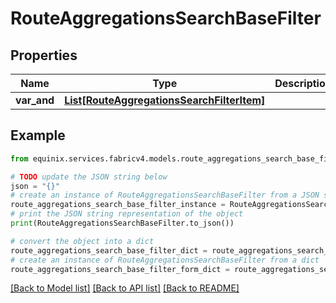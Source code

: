 # RouteAggregationsSearchBaseFilter


## Properties

Name | Type | Description | Notes
------------ | ------------- | ------------- | -------------
**var_and** | [**List[RouteAggregationsSearchFilterItem]**](RouteAggregationsSearchFilterItem.md) |  | [optional] 

## Example

```python
from equinix.services.fabricv4.models.route_aggregations_search_base_filter import RouteAggregationsSearchBaseFilter

# TODO update the JSON string below
json = "{}"
# create an instance of RouteAggregationsSearchBaseFilter from a JSON string
route_aggregations_search_base_filter_instance = RouteAggregationsSearchBaseFilter.from_json(json)
# print the JSON string representation of the object
print(RouteAggregationsSearchBaseFilter.to_json())

# convert the object into a dict
route_aggregations_search_base_filter_dict = route_aggregations_search_base_filter_instance.to_dict()
# create an instance of RouteAggregationsSearchBaseFilter from a dict
route_aggregations_search_base_filter_form_dict = route_aggregations_search_base_filter.from_dict(route_aggregations_search_base_filter_dict)
```
[[Back to Model list]](../README.md#documentation-for-models) [[Back to API list]](../README.md#documentation-for-api-endpoints) [[Back to README]](../README.md)


